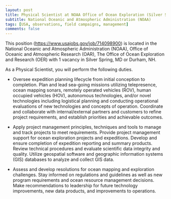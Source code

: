 ```yaml
---
layout: post
title: Physical Scientist at NOAA Office of Ocean Exploration (Silver Spring, Maryland)
subtitle: National Oceanic and Atmospheric Administration (NOAA)
tags: [USA, observations, field campaigns, management]
comments: false
---
```

This position (https://www.usajobs.gov/job/714098900) is located in the
National Oceanic and Atmospheric Administration (NOAA), Office of Oceanic
and Atmospheric Research (OAR), The Office of Ocean Exploration and
Research (OER) with 1 vacancy in Silver Spring, MD or Durham, NH.

As a Physical Scientist, you will perform the following duties.

- Oversee expedition planning lifecycle from initial conception to
completion. Plan and lead sea-going missions utilizing telepresence, ocean
mapping sonars, remotely operated vehicles (ROV), human occupied vehicles
(HOV), autonomous technologies, and/or novel technologies including
logistical planning and conducting operational evaluations of new
technologies and concepts of operation. Coordinate and collaborate with
internal/external partners and customers to refine project requirements,
and establish priorities and achievable outcomes.

- Apply project management principles, techniques and tools to manage and
track projects to meet requirements. Provide project management support for
ocean exploration projects and expeditions. Develop and ensure completion
of expedition reporting and summary products. Review technical procedures
and evaluate scientific data integrity and quality. Utilize geospatial
software and geographic information systems (GIS) databases to analyze and
collect GIS data.

- Assess and develop resolutions for ocean mapping and exploration
challenges. Stay informed on regulations and guidelines as well as new
program requirements and ocean resource management decisions. Make
recommendations to leadership for future technology improvements, new data
products, and improvements to operations.
